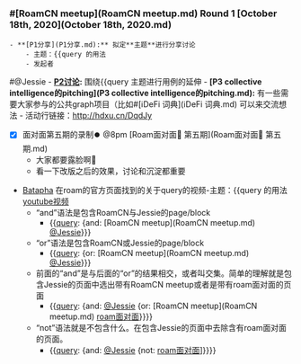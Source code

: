 
### #[RoamCN meetup](RoamCN meetup.md) Round 1 [October 18th, 2020](October 18th, 2020.md)
    - **[P1分享](P1分享.md):** 拟定**主题**进行分享讨论
        - 主题：{{query 的用法
        - 发起者
            
#@Jessie
    - **[P2讨论](P2讨论.md):** 围绕{{query 主题进行用例的延伸
    - **[P3 collective intelligence的pitching](P3 collective intelligence的pitching.md):** 有一些需要大家参与的公共graph项目（比如#[ℹ︎DeFi 词典](ℹ︎DeFi 词典.md) 可以来交流想法
    - 活动行链接：http://hdxu.cn/DqdJy
- [x] 面对面第五期的录制⏺️  @8pm [Roam面对面🍜 第五期](Roam面对面🍜 第五期.md)
    - 大家都要露脸啊🤩 
    - 看一下改版之后的效果，讨论和沉淀都重要
- [Batapha](Batapha.md) 在roam的官方页面找到的关于query的视频-主题：{{query 的用法[youtube视频](https://www.youtube.com/watch?v=LJZBGJOzhUY&feature=emb_logo&ab_channel=RobertHaisfield)
    - “and”语法是包含RoamCN与Jessie的page/block
        - {{[query](query.md): {and: [RoamCN meetup](RoamCN meetup.md) [@Jessie](@Jessie.md)}}}
    - “or”语法是包含RoamCN或Jessie的page/block
        - {{[query](query.md): {or: [RoamCN meetup](RoamCN meetup.md) [@Jessie](@Jessie.md)}}}
    - 前面的“and”是与后面的“or”的结果相交，或者叫交集。简单的理解就是包含Jessie的页面中选出带有RoamCN meetup或者是带有roam面对面的页面
        - {{[query](query.md): {and: [@Jessie](@Jessie.md) {or: [RoamCN meetup](RoamCN meetup.md) [roam面对面](roam面对面.md)}}}}
    - “not”语法就是不包含什么。在包含Jessie的页面中去除含有roam面对面的页面。
        - {{[query](query.md): {and: [@Jessie](@Jessie.md) {not: [roam面对面](roam面对面.md)]}}}}
